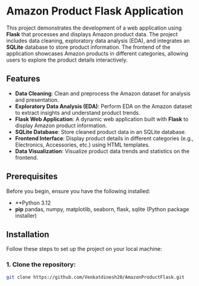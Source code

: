# Amazon Product Flask Application

This project demonstrates the development of a web application using **Flask** that processes and displays Amazon product data. The project includes data cleaning, exploratory data analysis (EDA), and integrates an **SQLite** database to store product information. The frontend of the application showcases Amazon products in different categories, allowing users to explore the product details interactively.

## Features

- **Data Cleaning**: Clean and preprocess the Amazon dataset for analysis and presentation.
- **Exploratory Data Analysis (EDA)**: Perform EDA on the Amazon dataset to extract insights and understand product trends.
- **Flask Web Application**: A dynamic web application built with **Flask** to display Amazon product information.
- **SQLite Database**: Store cleaned product data in an SQLite database.
- **Frontend Interface**: Display product details in different categories (e.g., Electronics, Accessories, etc.) using HTML templates.
- **Data Visualization**: Visualize product data trends and statistics on the frontend.

## Prerequisites

Before you begin, ensure you have the following installed:

- **Python 3.12
- **pip** pandas, numpy, matplotlib, seaborn, flask, sqlite (Python package installer)

## Installation

Follow these steps to set up the project on your local machine:

### 1. **Clone the repository**:

```bash
git clone https://github.com/Venkatdinesh20/AmazonProductFlask.git
